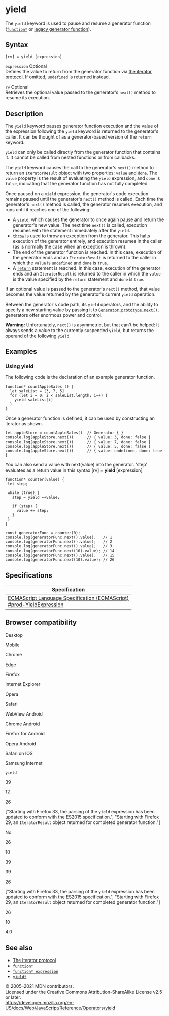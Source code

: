 # yield

The `yield` keyword is used to pause and resume a generator function ([`function*`](../statements/function*) or [legacy generator function](https://developer.mozilla.org/en-US/docs/Archive/Web/JavaScript/Legacy_generator_function_statement)).

## Syntax

    [rv] = yield [expression]

`expression` <span class="badge inline optional">Optional</span>  
Defines the value to return from the generator function via [the iterator protocol](../iteration_protocols#the_iterator_protocol). If omitted, `undefined` is returned instead.

`rv` <span class="badge inline optional">Optional</span>  
Retrieves the optional value passed to the generator's `next()` method to resume its execution.

## Description

The `yield` keyword pauses generator function execution and the value of the expression following the `yield` keyword is returned to the generator's caller. It can be thought of as a generator-based version of the `return` keyword.

`yield` can only be called directly from the generator function that contains it. It cannot be called from nested functions or from callbacks.

The `yield` keyword causes the call to the generator's `next()` method to return an `IteratorResult` object with two properties: `value` and `done`. The `value` property is the result of evaluating the `yield` expression, and `done` is `false`, indicating that the generator function has not fully completed.

Once paused on a `yield` expression, the generator's code execution remains paused until the generator's `next()` method is called. Each time the generator's `next()` method is called, the generator resumes execution, and runs until it reaches one of the following:

-   A `yield`, which causes the generator to once again pause and return the generator's new value. The next time `next()` is called, execution resumes with the statement immediately after the `yield`.
-   [`throw`](../statements/throw) is used to throw an exception from the generator. This halts execution of the generator entirely, and execution resumes in the caller (as is normally the case when an exception is thrown).
-   The end of the generator function is reached. In this case, execution of the generator ends and an `IteratorResult` is returned to the caller in which the `value` is [`undefined`](../global_objects/undefined) and `done` is `true`.
-   A [`return`](../statements/return) statement is reached. In this case, execution of the generator ends and an `IteratorResult` is returned to the caller in which the `value` is the value specified by the `return` statement and `done` is `true`.

If an optional value is passed to the generator's `next()` method, that value becomes the value returned by the generator's current `yield` operation.

Between the generator's code path, its `yield` operators, and the ability to specify a new starting value by passing it to [`Generator.prototype.next()`](../global_objects/generator/next), generators offer enormous power and control.

**Warning:** Unfortunately, `next()` is asymmetric, but that can't be helped: It always sends a value to the currently suspended `yield`, but returns the operand of the following `yield`.

## Examples

### Using yield

The following code is the declaration of an example generator function.

    function* countAppleSales () {
      let saleList = [3, 7, 5]
      for (let i = 0; i < saleList.length; i++) {
        yield saleList[i]
      }
    }

Once a generator function is defined, it can be used by constructing an iterator as shown.

    let appleStore = countAppleSales()  // Generator { }
    console.log(appleStore.next())      // { value: 3, done: false }
    console.log(appleStore.next())      // { value: 7, done: false }
    console.log(appleStore.next())      // { value: 5, done: false }
    console.log(appleStore.next())      // { value: undefined, done: true }

You can also send a value with next(value) into the generator. 'step' evaluates as a return value in this syntax \[rv\] = **yield** \[expression\]

    function* counter(value) {
     let step;

     while (true) {
       step = yield ++value;

       if (step) {
         value += step;
       }
     }
    }

    const generatorFunc = counter(0);
    console.log(generatorFunc.next().value);   // 1
    console.log(generatorFunc.next().value);   // 2
    console.log(generatorFunc.next().value);   // 3
    console.log(generatorFunc.next(10).value); // 14
    console.log(generatorFunc.next().value);   // 15
    console.log(generatorFunc.next(10).value); // 26

## Specifications

<table><thead><tr class="header"><th>Specification</th></tr></thead><tbody><tr class="odd"><td><a href="https://tc39.es/ecma262/#prod-YieldExpression">ECMAScript Language Specification (ECMAScript)<br />
<span class="small">#prod-YieldExpression</span></a></td></tr></tbody></table>

## Browser compatibility

Desktop

Mobile

Chrome

Edge

Firefox

Internet Explorer

Opera

Safari

WebView Android

Chrome Android

Firefox for Android

Opera Android

Safari on IOS

Samsung Internet

`yield`

39

12

26

\["Starting with Firefox 33, the parsing of the `yield` expression has been updated to conform with the ES2015 specification.", "Starting with Firefox 29, an `IteratorResult` object returned for completed generator function."\]

No

26

10

39

39

26

\["Starting with Firefox 33, the parsing of the `yield` expression has been updated to conform with the ES2015 specification.", "Starting with Firefox 29, an `IteratorResult` object returned for completed generator function."\]

26

10

4.0

## See also

-   [The Iterator protocol](../iteration_protocols)
-   [`function*`](../statements/function*)
-   [`function* expression`](function*)
-   [`yield*`](yield*)

© 2005–2021 MDN contributors.  
Licensed under the Creative Commons Attribution-ShareAlike License v2.5 or later.  
<a href="https://developer.mozilla.org/en-US/docs/Web/JavaScript/Reference/Operators/yield" class="_attribution-link">https://developer.mozilla.org/en-US/docs/Web/JavaScript/Reference/Operators/yield</a>
